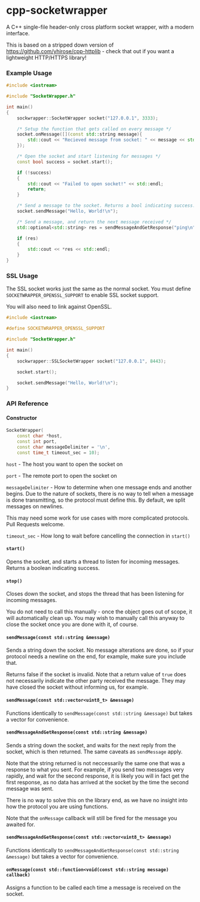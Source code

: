 # cpp-socketwrapper

A C++ single-file header-only cross platform socket wrapper, with a modern interface.

This is based on a stripped down version of https://github.com/yhirose/cpp-httplib - check that out if you want a lightweight HTTP/HTTPS library!

### Example Usage

```cpp
#include <iostream>

#include "SocketWrapper.h"

int main()
{
    sockwrapper::SocketWrapper socket("127.0.0.1", 3333);

    /* Setup the function that gets called on every message */
    socket.onMessage([](const std::string message){
        std::cout << "Recieved message from socket: " << message << std::endl;
    });

    /* Open the socket and start listening for messages */
    const bool success = socket.start();

    if (!success)
    {
        std::cout << "Failed to open socket!" << std::endl;
        return;
    }

    /* Send a message to the socket. Returns a bool indicating success. */
    socket.sendMessage("Hello, World!\n");

    /* Send a message, and return the next message received */
    std::optional<std::string> res = sendMessageAndGetResponse("ping\n");

    if (res)
    {
        std::cout << *res << std::endl;
    }
}
```

### SSL Usage

The SSL socket works just the same as the normal socket.
You must define `SOCKETWRAPPER_OPENSSL_SUPPORT` to enable SSL socket support.

You will also need to link against OpenSSL.

```cpp
#include <iostream>

#define SOCKETWRAPPER_OPENSSL_SUPPORT

#include "SocketWrapper.h"

int main()
{
    sockwrapper::SSLSocketWrapper socket("127.0.0.1", 8443);

    socket.start();

    socket.sendMessage("Hello, World!\n");
}
```

### API Reference


#### Constructor

```cpp
SocketWrapper(
    const char *host,
    const int port,
    const char messageDelimiter = '\n',
    const time_t timeout_sec = 10);
```

`host` - The host you want to open the socket on

`port` - The remote port to open the socket on

`messageDelimiter` - How to determine when one message ends and another begins. Due to the nature of sockets, there is no way to tell when a message is done transmitting, so the protocol must define this. By default, we split messages on newlines.

This may need some work for use cases with more complicated protocols. Pull Requests welcome.

`timeout_sec` - How long to wait before cancelling the connection in `start()`

#### `start()`

Opens the socket, and starts a thread to listen for incoming messages. Returns a boolean indicating success.

#### `stop()`

Closes down the socket, and stops the thread that has been listening for incoming messages.

You do not need to call this manually - once the object goes out of scope, it will automatically clean up. 
You may wish to manually call this anyway to close the socket once you are done with it, of course.

#### `sendMessage(const std::string &message)`

Sends a string down the socket. No message alterations are done, so if your protocol needs a newline on the end, for example, make sure you include that.

Returns false if the socket is invalid. Note that a return value of `true` does not necessarily indicate the other party received the message. They may have closed the socket without informing us, for example.

#### `sendMessage(const std::vector<uint8_t> &message)`

Functions identically to `sendMessage(const std::string &message)` but takes a vector for convenience.

#### `sendMessageAndGetResponse(const std::string &message)`

Sends a string down the socket, and waits for the next reply from the socket, which is then returned. The same caveats as `sendMessage` apply.

Note that the string returned is not neccessarily the same one that was a response to what you sent.
For example, if you send two messages very rapidly, and wait for the second response, it is likely you will in fact get the first response, as no data has arrived at the socket by the time the second message was sent.

There is no way to solve this on the library end, as we have no insight into how the protocol you are using functions.

Note that the `onMessage` callback will still be fired for the message you awaited for.

#### `sendMessageAndGetResponse(const std::vector<uint8_t> &message)`

Functions identically to `sendMessageAndGetResponse(const std::string &message)` but takes a vector for convenience.

#### `onMessage(const std::function<void(const std::string message) callback)`

Assigns a function to be called each time a message is received on the socket.
